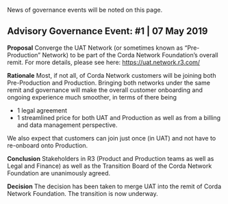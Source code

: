 News of governance events will be noted on this page.

Advisory Governance Event: #1 | 07 May 2019
------------------------------------------

**Proposal**
Converge the UAT Network (or sometimes known as “Pre-Production” Network) to be part of the Corda Network Foundation’s overall remit. For more details, please see here: https://uat.network.r3.com/

**Rationale**
Most, if not all, of Corda Network customers will be joining both Pre-Production and Production. 
Bringing both networks under the same remit and governance will make the overall customer onboarding and ongoing experience much smoother, in terms of there being 
-	1 legal agreement
-	1 streamlined price for both UAT and Production as well as from a billing and data management perspective.

We also expect that customers can join just once (in UAT) and not have to re-onboard onto Production. 

**Conclusion**
Stakeholders in R3 (Product and Production teams as well as Legal and Finance) as well as the Transition Board of the Corda Network Foundation are unanimously agreed. 

**Decision** 
The decision has been taken to merge UAT into the remit of Corda Network Foundation. The transition is now underway.
